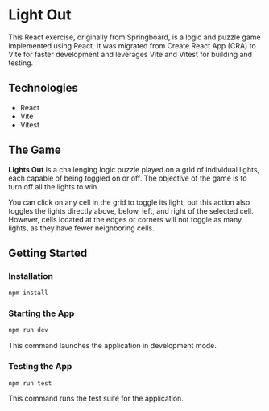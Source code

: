 # Light Out

This React exercise, originally from Springboard, is a logic and puzzle game implemented using React. It was migrated from Create React App (CRA) to Vite for faster development and leverages Vite and Vitest for building and testing.

## Technologies

- React
- Vite
- Vitest

## The Game

**Lights Out** is a challenging logic puzzle played on a grid of individual lights, each capable of being toggled on or off. The objective of the game is to turn off all the lights to win.

You can click on any cell in the grid to toggle its light, but this action also toggles the lights directly above, below, left, and right of the selected cell. However, cells located at the edges or corners will not toggle as many lights, as they have fewer neighboring cells.

## Getting Started

### Installation

```bash
npm install
```

### Starting the App

```bash
npm run dev
```

This command launches the application in development mode.

### Testing the App

```bash
npm run test
```

This command runs the test suite for the application.
